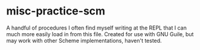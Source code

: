 # misc-practice-scm
A handful of procedures I often find myself writing at the REPL that I can much more easily load in from this file. Created for use with GNU Guile, but may work with other Scheme implementations, haven't tested.
